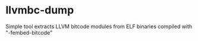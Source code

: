 # llvmbc-dump
Simple tool extracts LLVM bitcode modules from ELF binaries compiled with "-fembed-bitcode"

